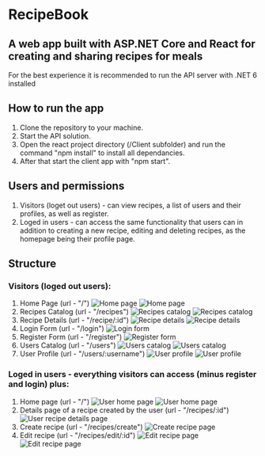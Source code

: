 # RecipeBook

## A web app built with ASP.NET Core and React for creating and sharing recipes for meals

For the best experience it is recommended to run the API server with .NET 6 installed

## How to run the app

1. Clone the repository to your machine.
2. Start the API solution.
3. Open the react project directory (/Client subfolder) and run the command
   "npm install" to install all dependancies.
4. After that start the client app with "npm start".

## Users and permissions

1. Visitors (loget out users) - can view recipes, a list of users and their profiles, as well as register.
2. Loged in users - can access the same functionality that users can in addition to creating a new recipe, editing and deleting recipes, as the homepage being their profile page.

## Structure

### Visitors (loged out users):

1. Home Page (url - "/")
   ![Home page](screenshots/Guest-1.png)
   ![Home page](screenshots/Guest-2.png)
2. Recipes Catalog (url - "/recipes")
   ![Recipes catalog](screenshots/Recipes-catalog-1.png)
   ![Recipes catalog](screenshots/Recipes-catalog-2.png)
3. Recipe Details (url - "/recipe/:id")
   ![Recipe details](screenshots/Recipe-details-1.png)
   ![Recipe details](screenshots/Recipe-details-2.png)
4. Login Form (url - "/login")
   ![Login form](screenshots/Login.png)
5. Register Form (url - "/register")
   ![Register form](screenshots/Register.png)
6. Users Catalog (url - "/users")
   ![Users catalog](screenshots/Users-catalog-1.png)
   ![Users catalog](screenshots/Users-catalog-2.png)
7. User Profile (url - "/users/:username")
   ![User profile](screenshots/User-profile-visitor-1.png)
   ![User profile](screenshots/User-profile-visitor-2.png)

### Loged in users - everything visitors can access (minus register and login) plus:

1.  Home page (url - "/")
    ![User home page](screenshots/User-home-1.png)
    ![User home page](screenshots/User-home-2.png)
2.  Details page of a recipe created by the user (url - "/recipes/:id")
    ![User recipe details page](screenshots/User-recipes-details.png)
3.  Create recipe (url - "/recipes/create")
    ![Create recipe page](screenshots/Create-recipe.png)
4.  Edit recipe (url - "/recipes/edit/:id")
    ![Edit recipe page](screenshots/Edit-recipe-1.png)
    ![Edit recipe page](screenshots/Edit-recipe-2.png)
